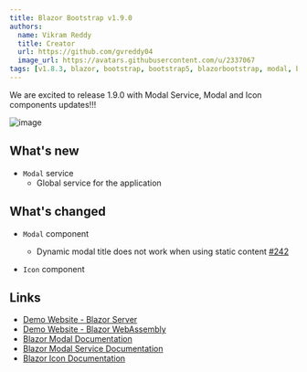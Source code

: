 ```yaml
---
title: Blazor Bootstrap v1.9.0
authors:
  name: Vikram Reddy
  title: Creator
  url: https://github.com/gvreddy04
  image_url: https://avatars.githubusercontent.com/u/2337067
tags: [v1.8.3, blazor, bootstrap, bootstrap5, blazorbootstrap, modal, blazormodal, icon, blazoricon, modalservice, blazormodalservice]
---
```


We are excited to release 1.9.0 with Modal Service, Modal and Icon components updates!!!

![image](https://i.imgur.com/Tze7msN.png "Blazor Bootstrap: Grid Component")

<!--truncate-->

## What's new

- `Modal` service
  - Global service for the application

## What's changed

- `Modal` component
  - Dynamic modal title does not work when using static content [#242](https://github.com/vikramlearning/blazorbootstrap/issues/242)

- `Icon` component

## Links
- [Demo Website - Blazor Server](https://demos.blazorbootstrap.com/)
- [Demo Website - Blazor WebAssembly](https://demos.getblazorbootstrap.com/)
- [Blazor Modal Documentation](https://getblazorbootstrap.com/docs/components/modal)
- [Blazor Modal Service Documentation](https://getblazorbootstrap.com/docs/services/modal)
- [Blazor Icon Documentation](https://demos.blazorbootstrap.com/docs/content/icons)
